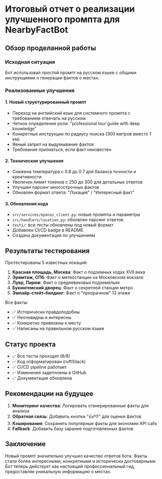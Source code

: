 # Итоговый отчет о реализации улучшенного промпта для NearbyFactBot

## Обзор проделанной работы

### Исходная ситуация
Бот использовал простой промпт на русском языке с общими инструкциями о генерации фактов о местах.

### Реализованные улучшения

#### 1. Новый структурированный промпт
- Переход на английский язык для системного промпта с требованием отвечать на русском
- Четкое определение роли: "professional tour guide with deep knowledge"
- Конкретные инструкции по радиусу поиска (300 метров вместо 1 км)
- Явный запрет на выдумывание фактов
- Требование признаться, если факт неизвестен

#### 2. Технические улучшения
- Снижена температура с 0.8 до 0.7 для баланса точности и креативности
- Увеличен лимит токенов с 250 до 300 для детальных ответов
- Улучшен парсинг многострочных фактов
- Обновлен формат ответа: "Локация" / "Интересный факт"

#### 3. Обновления кода
- `src/services/openai_client.py`: новые промпты и параметры
- `src/handlers/location.py`: обновлен парсинг ответов
- `tests/`: все тесты обновлены под новый формат
- Добавлен CI/CD badge в README
- Создана документация по улучшениям

## Результаты тестирования

Протестированы 5 известных локаций:
1. **Красная площадь, Москва**: Факт о подземных ходах XVII века
2. **Эрмитаж, СПб**: Факт о метеостанции на Московском вокзале
3. **Лувр, Париж**: Факт о средневековых подземельях
4. **Букингемский дворец**: Факт о секретной станции метро
5. **Эмпайр-стейт-билдинг**: Факт о "призрачном" 13 этаже

Все факты:
- ✅ Исторически правдоподобны
- ✅ Неочевидны и интересны
- ✅ Конкретно привязаны к месту
- ✅ Написаны на правильном русском языке

## Статус проекта

- ✅ Все тесты проходят (8/8)
- ✅ Код отформатирован (ruff/black)
- ✅ CI/CD pipeline работает
- ✅ Изменения задеплоены в GitHub
- ✅ Документация обновлена

## Рекомендации на будущее

1. **Мониторинг качества**: Логировать сгенерированные факты для анализа
2. **Обратная связь**: Добавить кнопки "👍/👎" для оценки фактов
3. **Кэширование**: Сохранять популярные факты для экономии API calls
4. **Fallback**: Добавить базу заранее подготовленных фактов

## Заключение

Новый промпт значительно улучшил качество ответов бота. Факты стали более интересными, конкретными и исторически достоверными. Бот теперь действует как настоящий профессиональный гид, предоставляя уникальную информацию о местах. 